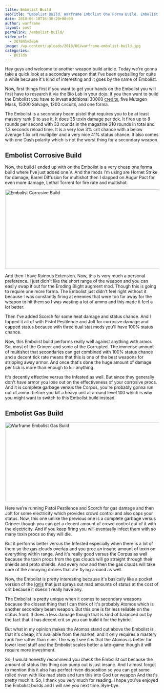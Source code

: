 ```yaml
---
title: Embolist Build
seoTitle: "Embolist Build. Warframe Embolist One Forma Build. Embolist Gas Build"
date: 2018-06-10T16:30:29+00:00
author: warframe
layout: post
permalink: /embolist-build/
video_url:
  - 2Q7EN5vZepA
image: /wp-content/uploads/2018/06/warframe-embolist-build.jpg
categories:
  - Builds
---
```

Hey guys and welcome to another weapon build article. Today we're gonna take a quick look at a secondary weapon that I've been eyeballing for quite a while because it's kind of interesting and it goes by the name of Embolist.<!--more-->

Now, first things first if you want to get your hands on the Embolist you will first have to research it via the Bio Lab in your dojo. If you then want to build the Embolist you have to invest additional 30000 [credits](https://warframeblog.com/farm-credits-750k-credits-per-hour/), five Mutagen Mass, 15000 Salvage, 1200 circuits, and one forma.

The Embolist is a secondary beam pistol that requires you to be at least mastery rank 9 to use it. It does 35 toxin damage per tick. It fires up to 8 rounds per second with 33 rounds in the magazine 210 rounds in total and 1.3 seconds reload time. It is a very low 3% crit chance with a below average 1.5x crit multiplier and a very nice 41% status chance. It also comes with one Dash polarity which is not the worst thing for a secondary weapon.

## Embolist Corrosive Build

Now, the build I ended up with on the Embolist is a very cheap one forma build where I've just added one V. And the mods I'm using are Hornet Strike for damage, Barrel Diffusion for multishot then I slapped on Augur Pact for even more damage, Lethal Torrent for fire rate and multishot.

<img src="https://warframeblog.com/wp-content/uploads/2018/06/warframe-embolist-corrosive-build-1024x355.png" title="Warframe Embolist One Forma Build" alt="Embolist Corrosive Build" width="750" height="260" class="alignnone size-large wp-image-1499" srcset="https://warframeblog.com/wp-content/uploads/2018/06/warframe-embolist-corrosive-build-1024x355.png 1024w, https://warframeblog.com/wp-content/uploads/2018/06/warframe-embolist-corrosive-build-300x104.png 300w, https://warframeblog.com/wp-content/uploads/2018/06/warframe-embolist-corrosive-build-768x267.png 768w, https://warframeblog.com/wp-content/uploads/2018/06/warframe-embolist-corrosive-build.png 1573w" sizes="(max-width: 750px) 100vw, 750px" />

And then I have Ruinous Extension. Now, this is very much a personal preference. I just didn't like the short range of the weapon and you can easily swap it out for the Eroding Blight augment mod. Though this is going to require one more forma. The Embolist just didn't feel right without it because I was constantly firing at enemies that were too far away for the weapon to hit them so I was wasting a lot of ammo and this made it feel a lot better.

Then I've added Scorch for some heat damage and status chance. And I topped it all of with Pistol Pestilence and Jolt for corrosive damage and capped status because with three dual stat mods you'll have 100% status chance.

Now, this Embolist build performs really well against anything with armor. So, most of the Grineer and some of the Corrupted. The immense amount of multishot that secondaries can get combined with 100% status chance and a decent tick rate means that this is one of the best weapons for stripping away armor. And once that's done the huge amount of damage per tick is more than enough to kill anything.

It's decently effective versus the Infested as well. But since they generally don't have armor you lose out on the effectiveness of your corrosive procs. And it is complete garbage versus the Corpus, you're probably gonna run out of ammo before you kill a heavy unit at around level 100 which is why you might want to switch to this Embolist build instead.

## Embolist Gas Build

<img src="https://warframeblog.com/wp-content/uploads/2018/06/warframe-embolist-gas-build-1024x352.png" title="Warframe Embolist Build" alt="Warframe Embolist Gas Build" width="750" height="258" class="alignnone size-large wp-image-1500" srcset="https://warframeblog.com/wp-content/uploads/2018/06/warframe-embolist-gas-build-1024x352.png 1024w, https://warframeblog.com/wp-content/uploads/2018/06/warframe-embolist-gas-build-300x103.png 300w, https://warframeblog.com/wp-content/uploads/2018/06/warframe-embolist-gas-build-768x264.png 768w, https://warframeblog.com/wp-content/uploads/2018/06/warframe-embolist-gas-build.png 1564w" sizes="(max-width: 750px) 100vw, 750px" />

Here we're running Pistol Pestilence and Scorch for gas damage and then Jolt for some electricity which provides crowd control and also caps your status. Now, this one unlike the previous one is a complete garbage versus Grineer though you can get a decent amount of crowd control out of it with the electricity. And if you keep firing you will eventually infect them with so many toxin procs so they will die.

But it performs better versus the Infested especially when there is a lot of them so the gas clouds overlap and you proc an insane amount of toxin on everything within range. And it's really good versus the Corpus as well because the toxin procs from the gas clouds will go straight through their shields and proto shields. And every now and then the gas clouds will take care of the annoying drones that are flying around as well.

Now, the Embolist is pretty interesting because it's basically like a pocket version of the [Ignis](https://warframeblog.com/ignis-wraith-build/) that just sprays out mad amounts of status at the cost of crit because it doesn't really have any.

The Embolist is pretty unique when it comes to secondary weapons because the closest thing that I can think of it's probably Atomos which is another secondary beam weapon. But this one is far less reliable on the status front. It does a less damage though that is kind of balanced out by the fact that it has decent crit so you can build it for the hybrid.

But what in my opinion makes the Atomos stand out above the Embolist is that it's cheap, it's available from the market, and it only requires a mastery rank five rather than nine. The way I see it is that the Atomos is better for lower level stuff and the Embolist scales better a late-game though it will require more investment.

So, I would honestly recommend you check the Embolist out because the amount of status this thing can pump out is just insane. And I almost forgot to mention this it also has perfect riven disposition so you can get some rolled riven with like mad stats and turn this into God tier weapon And that's pretty much it. So, I thank you very much for reading. I hope you've enjoyed the Embolist builds and I will see you next time. Bye-bye.